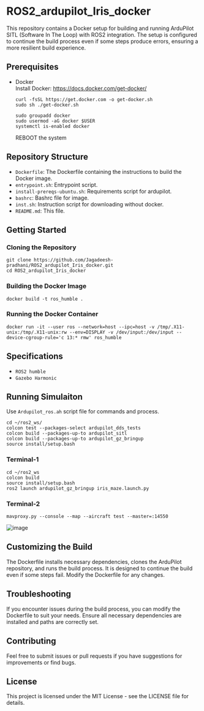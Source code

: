 # ROS2_ardupilot_Iris_docker

This repository contains a Docker setup for building and running ArduPilot SITL (Software In The Loop) with ROS2 integration. The setup is configured to continue the build process even if some steps produce errors, ensuring a more resilient build experience.

## Prerequisites

- Docker <br>
  Install Docker: https://docs.docker.com/get-docker/ <br>

  ```
  curl -fsSL https://get.docker.com -o get-docker.sh
  sudo sh ./get-docker.sh
  ```
  ```
  sudo groupadd docker
  sudo usermod -aG docker $USER
  systemctl is-enabled docker
  ```
  REBOOT the system

## Repository Structure

- `Dockerfile`: The Dockerfile containing the instructions to build the Docker image.
- `entrypoint.sh`: Entrypoint script.
- `install-prereqs-ubuntu.sh`: Requirements script for ardupilot.
- `bashrc`: Bashrc file for image.
- `inst.sh`: Instruction script for downloading without docker.
- `README.md`: This file.

## Getting Started

### Cloning the Repository
```
git clone https://github.com/Jagadeesh-pradhani/ROS2_ardupilot_Iris_docker.git
cd ROS2_ardupilot_Iris_docker
```

### Building the Docker Image
```
docker build -t ros_humble .
```

### Running the Docker Container
```
docker run -it --user ros --network=host --ipc=host -v /tmp/.X11-unix:/tmp/.X11-unix:rw --env=DISPLAY -v /dev/input:/dev/input --device-cgroup-rule='c 13:* rmw' ros_humble
```

## Specifications
- `ROS2 humble`
- `Gazebo Harmonic`

## Running Simulaiton

Use `Ardupilot_ros.ah` script file for commands and process. <br>
```
cd ~/ros2_ws/
colcon test --packages-select ardupilot_dds_tests
colcon build --packages-up-to ardupilot_sitl
colcon build --packages-up-to ardupilot_gz_bringup
source install/setup.bash
```

### Terminal-1
```
cd ~/ros2_ws
colcon build
source install/setup.bash
ros2 launch ardupilot_gz_bringup iris_maze.launch.py
```

### Terminal-2
```
mavproxy.py --console --map --aircraft test --master=:14550
```

![image](https://github.com/user-attachments/assets/6860d8e6-47c2-46b9-9c3f-610dd481ca7e)


## Customizing the Build
The Dockerfile installs necessary dependencies, clones the ArduPilot repository, and runs the build process. It is designed to continue the build even if some steps fail.
Modify the Dockerfile for any changes.

## Troubleshooting
If you encounter issues during the build process, you can modify the Dockerfile to suit your needs. Ensure all necessary dependencies are installed and paths are correctly set.

## Contributing
Feel free to submit issues or pull requests if you have suggestions for improvements or find bugs.

## License
This project is licensed under the MIT License - see the LICENSE file for details.


